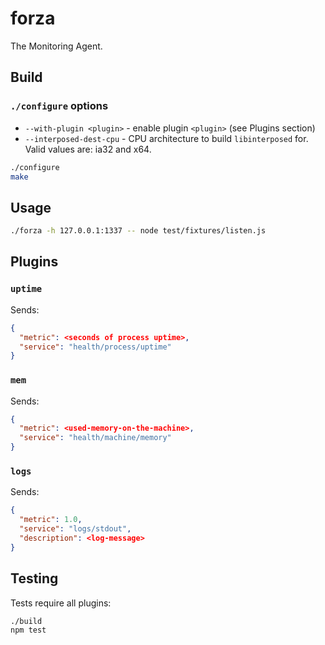 # forza
The Monitoring Agent.

## Build

### `./configure` options

  * `--with-plugin <plugin>` - enable plugin `<plugin>` (see Plugins section)
  * `--interposed-dest-cpu` - CPU architecture to build `libinterposed` for. Valid values are: ia32 and x64.

```bash
./configure
make
```

## Usage
```bash
./forza -h 127.0.0.1:1337 -- node test/fixtures/listen.js
```

## Plugins

### `uptime`

Sends:

```json
{
  "metric": <seconds of process uptime>,
  "service": "health/process/uptime"
}
```

### `mem`

Sends:

```json
{
  "metric": <used-memory-on-the-machine>,
  "service": "health/machine/memory"
}
```

### `logs`

Sends:

```json
{
  "metric": 1.0,
  "service": "logs/stdout",
  "description": <log-message>
}
```

## Testing

Tests require all plugins:

```bash
./build
npm test
```
